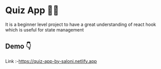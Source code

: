 # Quiz App 👩‍🎓

It is a beginner level project to have a great understanding of react hook which is useful for state management


## Demo 👇

Link :-https://quiz-app-by-saloni.netlify.app
